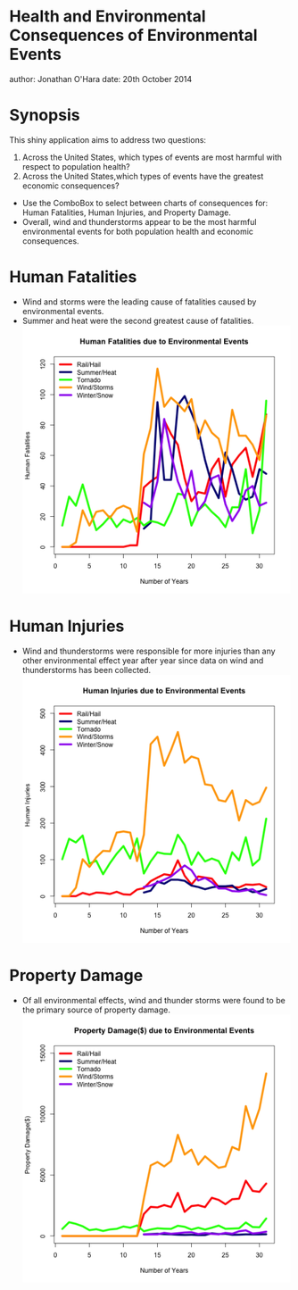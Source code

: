 Health and Environmental Consequences of Environmental Events
========================================================
author: Jonathan O'Hara
date: 20th October 2014

Synopsis
========================================================

This shiny application aims to address two questions:
<ol>
<li>Across the United States, which types of events are most harmful with respect to population health?</li>
<li>Across the United States,which types of events have the greatest economic consequences?</li>
</ol>

- Use the ComboBox to select between charts of consequences for: Human Fatalities, Human Injuries, and Property Damage.
- Overall, wind and thunderstorms appear to be the most harmful environmental events for both population health and economic consequences.



Human Fatalities
========================================================

- Wind and storms were the leading cause of fatalities caused by environmental events.
- Summer and heat were the second greatest cause of fatalities.
![plot of chunk unnamed-chunk-2](EnvEvents-figure/unnamed-chunk-2-1.png) 


Human Injuries
========================================================

- Wind and thunderstorms were responsible for more injuries than any other environmental effect year after year since data on wind and thunderstorms has been collected.
![plot of chunk unnamed-chunk-3](EnvEvents-figure/unnamed-chunk-3-1.png) 

Property Damage
========================================================

- Of all environmental effects, wind and thunder storms were found to be the primary source of property damage.
![plot of chunk unnamed-chunk-4](EnvEvents-figure/unnamed-chunk-4-1.png) 
